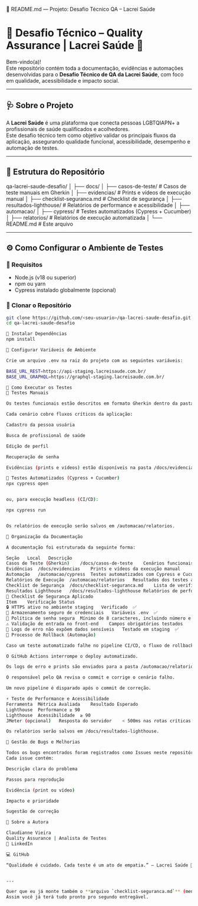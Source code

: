 🧾 README.md — Projeto: Desafio Técnico QA – Lacrei Saúde
# 🧪 Desafio Técnico – Quality Assurance | Lacrei Saúde 🌈

Bem-vindo(a)!  
Este repositório contém toda a documentação, evidências e automações desenvolvidas para o **Desafio Técnico de QA da Lacrei Saúde**, com foco em qualidade, acessibilidade e impacto social.

---

## 🩺 Sobre o Projeto

A **Lacrei Saúde** é uma plataforma que conecta pessoas LGBTQIAPN+ a profissionais de saúde qualificados e acolhedores.  
Este desafio técnico tem como objetivo validar os principais fluxos da aplicação, assegurando qualidade funcional, acessibilidade, desempenho e automação de testes.

---

## 🧭 Estrutura do Repositório



qa-lacrei-saude-desafio/
│
├── docs/
│ ├── casos-de-teste/ # Casos de teste manuais em Gherkin
│ ├── evidencias/ # Prints e vídeos de execução manual
│ ├── checklist-seguranca.md # Checklist de segurança
│ ├── resultados-lighthouse/ # Relatórios de performance e acessibilidade
│
├── automacao/
│ ├── cypress/ # Testes automatizados (Cypress + Cucumber)
│ ├── relatorios/ # Relatórios de execução automatizada
│
└── README.md # Este arquivo

---

## ⚙️ Como Configurar o Ambiente de Testes

### 🔹 Requisitos
- Node.js (v18 ou superior)
- npm ou yarn
- Cypress instalado globalmente (opcional)

### 🔹 Clonar o Repositório
```bash
git clone https://github.com/<seu-usuario>/qa-lacrei-saude-desafio.git
cd qa-lacrei-saude-desafio

🔹 Instalar Dependências
npm install

🔹 Configurar Variáveis de Ambiente

Crie um arquivo .env na raiz do projeto com as seguintes variáveis:

BASE_URL_REST=https://api-staging.lacreisaude.com.br/
BASE_URL_GRAPHQL=https://graphql-staging.lacreisaude.com.br/

🧪 Como Executar os Testes
🔸 Testes Manuais

Os testes funcionais estão descritos em formato Gherkin dentro da pasta /docs/casos-de-teste.

Cada cenário cobre fluxos críticos da aplicação:

Cadastro da pessoa usuária

Busca de profissional de saúde

Edição de perfil

Recuperação de senha

Evidências (prints e vídeos) estão disponíveis na pasta /docs/evidencias.

🔸 Testes Automatizados (Cypress + Cucumber)
npx cypress open


ou, para execução headless (CI/CD):

npx cypress run


Os relatórios de execução serão salvos em /automacao/relatorios.

🧩 Organização da Documentação

A documentação foi estruturada da seguinte forma:

Seção	Local	Descrição
Casos de Teste (Gherkin)	/docs/casos-de-teste	Cenários funcionais mobile
Evidências	/docs/evidencias	Prints e vídeos da execução manual
Automação	/automacao/cypress	Testes automatizados com Cypress e Cucumber
Relatórios de Execução	/automacao/relatorios	Resultados dos testes automatizados
Checklist de Segurança	/docs/checklist-seguranca.md	Lista de verificações aplicadas
Resultados Lighthouse	/docs/resultados-lighthouse	Relatórios de performance e acessibilidade
🧰 Checklist de Segurança Aplicado
Item	Verificação	Status
🔒 HTTPS ativo no ambiente staging	Verificado	✅
🔐 Armazenamento seguro de credenciais	Variáveis .env	✅
🧾 Política de senha segura	Mínimo de 8 caracteres, incluindo número e símbolo	✅
⚠️ Validação de entrada no front-end	Campos obrigatórios testados	✅
🔁 Logs de erro não expõem dados sensíveis	Testado em staging	✅
🔄 Processo de Rollback (Automação)

Caso um teste automatizado falhe no pipeline CI/CD, o fluxo de rollback ocorre da seguinte forma:

O GitHub Actions interrompe o deploy automatizado.

Os logs de erro e prints são enviados para a pasta /automacao/relatorios.

O responsável pelo QA revisa o commit e corrige o cenário falho.

Um novo pipeline é disparado após o commit de correção.

⚡ Teste de Performance e Acessibilidade
Ferramenta	Métrica Avaliada	Resultado Esperado
Lighthouse	Performance	≥ 90
Lighthouse	Acessibilidade	≥ 90
JMeter (opcional)	Resposta do servidor	< 500ms nas rotas críticas

Os relatórios serão salvos em /docs/resultados-lighthouse.

🐞 Gestão de Bugs e Melhorias

Todos os bugs encontrados foram registrados como Issues neste repositório.
Cada issue contém:

Descrição clara do problema

Passos para reprodução

Evidência (print ou vídeo)

Impacto e prioridade

Sugestão de correção

💙 Sobre a Autora

Claudianne Vieira
Quality Assurance | Analista de Testes
💌 LinkedIn

💻 GitHub

“Qualidade é cuidado. Cada teste é um ato de empatia.” – Lacrei Saúde 🌈


---

Quer que eu já monte também o **arquivo `checklist-seguranca.md`** (mencionado no README) pra você colocar em `/docs/`?  
Assim você já terá tudo pronto pro segundo entregável.

